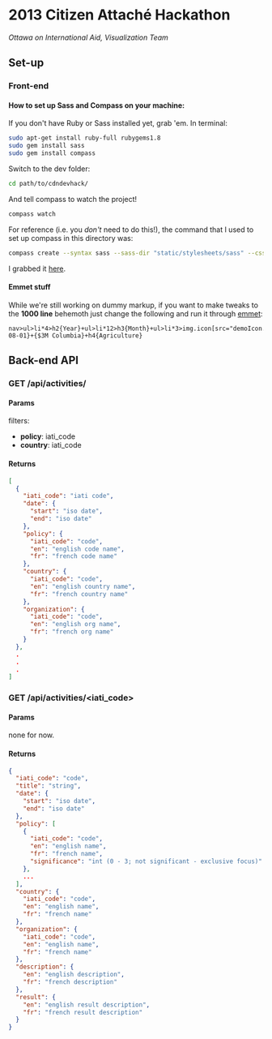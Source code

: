 # 2013 Citizen Attaché Hackathon
*Ottawa on International Aid, Visualization Team*

## Set-up
### Front-end

#### How to set up Sass and Compass on your machine:

If you don't have Ruby or Sass installed yet, grab 'em. In terminal:
```bash
sudo apt-get install ruby-full rubygems1.8
sudo gem install sass
sudo gem install compass
```
Switch to the dev folder:
```bash
cd path/to/cdndevhack/
```
And tell compass to watch the project!
```bash
compass watch
```
For reference (i.e. you *don't* need to do this!), the command that I used to set up compass in this directory was:
```bash
compass create --syntax sass --sass-dir "static/stylesheets/sass" --css-dir "static/stylesheets/css" --javascripts-dir "static/js" --images-dir "static/img"
```
I grabbed it [here](http://compass-style.org/install/).

#### Emmet stuff
While we're still working on dummy markup, if you want to make tweaks to the **1000 line** behemoth just change the following and run it through [emmet](http://docs.emmet.io/):
```emmet
nav>ul>li*4>h2{Year}+ul>li*12>h3{Month}+ul>li*3>img.icon[src="demoIcon.png"]+time{2013-08-01}+{$3M Columbia}+h4{Agriculture}
```

## Back-end API

### GET /api/activities/

#### Params

filters:

 * **policy**: iati_code
 * **country**: iati_code

#### Returns

```json
[
  {
    "iati_code": "iati code",
    "date": {
      "start": "iso date",
      "end": "iso date"
    },
    "policy": {
      "iati_code": "code",
      "en": "english code name",
      "fr": "french code name"
    },
    "country": {
      "iati_code": "code",
      "en": "english country name",
      "fr": "french country name"
    },
    "organization": {
      "iati_code": "code",
      "en": "english org name",
      "fr": "french org name"
    }
  },
  .
  .
  .
]

```

### GET /api/activities/&lt;iati_code&gt;

#### Params

none for now.

#### Returns

```json
{
  "iati_code": "code",
  "title": "string",
  "date": {
    "start": "iso date",
    "end": "iso date"
  },
  "policy": [
    {
      "iati_code": "code",
      "en": "english name",
      "fr": "french name",
      "significance": "int (0 - 3; not significant - exclusive focus)"
    },
    ...
  ],
  "country": {
    "iati_code": "code",
    "en": "english name",
    "fr": "french name"
  },
  "organization": {
    "iati_code": "code",
    "en": "english name",
    "fr": "french name"
  },
  "description": {
    "en": "english description",
    "fr": "french description"
  },
  "result": {
    "en": "english result description",
    "fr": "french result description"
  }
}
```




